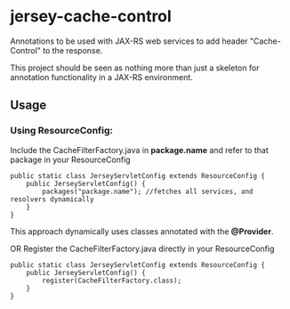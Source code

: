 jersey-cache-control
====================

Annotations to be used with JAX-RS web services to add header "Cache-Control" to the response.

This project should be seen as nothing more than just a skeleton for annotation functionality in a JAX-RS environment.

## Usage

### Using ResourceConfig:
Include the CacheFilterFactory.java in **package.name** and refer to that package in your ResourceConfig

    public static class JerseyServletConfig extends ResourceConfig {
        public JerseyServletConfig() {
            packages("package.name"); //fetches all services, and resolvers dynamically
        }
    }

This approach dynamically uses classes annotated with the **@Provider**.

OR
Register the CacheFilterFactory.java directly in your ResourceConfig

    public static class JerseyServletConfig extends ResourceConfig {
        public JerseyServletConfig() {
            register(CacheFilterFactory.class);
        }
    }


